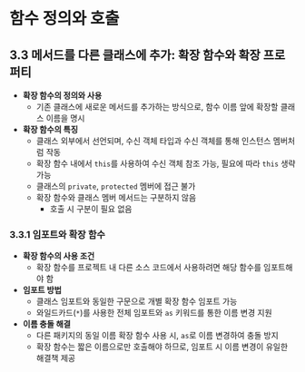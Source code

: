 # 함수 정의와 호출

## 3.3 메서드를 다른 클래스에 추가: 확장 함수와 확장 프로퍼티

- **확장 함수의 정의와 사용**
  - 기존 클래스에 새로운 메서드를 추가하는 방식으로, 함수 이름 앞에 확장할 클래스 이름을 명시
- **확장 함수의 특징**
  - 클래스 외부에서 선언되며, 수신 객체 타입과 수신 객체를 통해 인스턴스 멤버처럼 작동
  - 확장 함수 내에서 `this`를 사용하여 수신 객체 참조 가능, 필요에 따라 `this` 생략 가능
  - 클래스의 `private`, `protected` 멤버에 접근 불가
  - 확장 함수와 클래스 멤버 메서드는 구분하지 않음
    - 호출 시 구분이 필요 없음

### 3.3.1 임포트와 확장 함수

- **확장 함수의 사용 조건**
  - 확장 함수를 프로젝트 내 다른 소스 코드에서 사용하려면 해당 함수를 임포트해야 함
- **임포트 방법**
  - 클래스 임포트와 동일한 구문으로 개별 확장 함수 임포트 가능
  - 와일드카드(`*`)를 사용한 전체 임포트와 `as` 키워드를 통한 이름 변경 지원
- **이름 충돌 해결**
  - 다른 패키지의 동일 이름 확장 함수 사용 시, `as`로 이름 변경하여 충돌 방지
  - 확장 함수는 짧은 이름으로만 호출해야 하므로, 임포트 시 이름 변경이 유일한 해결책 제공

